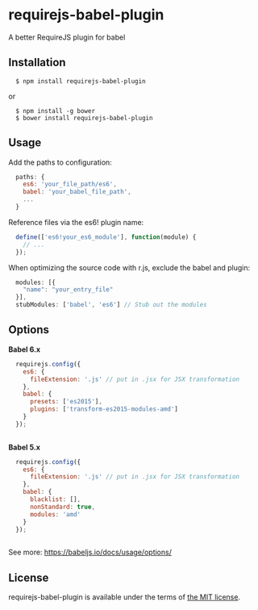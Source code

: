 # requirejs-babel-plugin
A better RequireJS plugin for babel

Installation
---

```
  $ npm install requirejs-babel-plugin
```
or

```
  $ npm install -g bower
  $ bower install requirejs-babel-plugin
```

Usage
---

Add the paths to configuration:

```javascript
  paths: {
    es6: 'your_file_path/es6',
    babel: 'your_babel_file_path',
    ...
  }
```

Reference files via the es6! plugin name:
```javascript
  define(['es6!your_es6_module'], function(module) {
    // ...
  });
```

When optimizing the source code with r.js, exclude the babel and plugin:
```javascript
  modules: [{
    "name": "your_entry_file"
  }],
  stubModules: ['babel', 'es6'] // Stub out the modules
```

Options
---

**Babel 6.x**

```javascript
  requirejs.config({
    es6: {
      fileExtension: '.js' // put in .jsx for JSX transformation
    },
    babel: {
      presets: ['es2015'],
      plugins: ['transform-es2015-modules-amd']
    }
  });
  
```

**Babel 5.x**

```javascript
  requirejs.config({
    es6: {
      fileExtension: '.js' // put in .jsx for JSX transformation
    },
    babel: {
      blacklist: [],
      nonStandard: true,
      modules: 'amd'
    }
  });
  
```
See more: https://babeljs.io/docs/usage/options/

License
---

requirejs-babel-plugin is available under the terms of [the MIT license](LICENSE).



